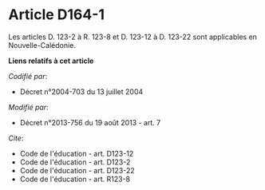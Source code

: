 # Article D164-1

Les articles D. 123-2 à R. 123-8 et D. 123-12 à D. 123-22 sont applicables en Nouvelle-Calédonie.

**Liens relatifs à cet article**

_Codifié par_:

  - Décret n°2004-703 du 13 juillet 2004

_Modifié par_:

  - Décret n°2013-756 du 19 août 2013 - art. 7

_Cite_:

  - Code de l'éducation - art. D123-12
  - Code de l'éducation - art. D123-2
  - Code de l'éducation - art. D123-22
  - Code de l'éducation - art. R123-8
